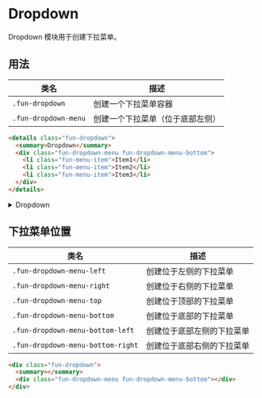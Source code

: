 # Dropdown

Dropdown 模块用于创建下拉菜单。

## 用法

| 类名                 | 描述                             |
| -------------------- | -------------------------------- |
| `.fun-dropdown`      | 创建一个下拉菜单容器             |
| `.fun-dropdown-menu` | 创建一个下拉菜单（位于底部左侧） |

```html
<details class="fun-dropdown">
  <summary>Dropdown</summary>
  <div class="fun-dropdown-menu fun-dropdown-menu-bottom">
    <li class="fun-menu-item">Item1</li>
    <li class="fun-menu-item">Item2</li>
    <li class="fun-menu-item">Item3</li>
  </div>
</details>
```

<details class="fun-dropdown">
  <summary>
  <span class="fun-button fun-button-contained">Dropdown</span>
  </summary>
  <div class="fun-dropdown-menu fun-dropdown-menu-bottom">
    <li class="fun-menu-item">Item1</li>
    <li class="fun-menu-item">Item2</li>
    <li class="fun-menu-item">Item3</li>
  </div>
</details>

## 下拉菜单位置

| 类名                              | 描述                       |
| --------------------------------- | -------------------------- |
| `.fun-dropdown-menu-left`         | 创建位于左侧的下拉菜单     |
| `.fun-dropdown-menu-right`        | 创建位于右侧的下拉菜单     |
| `.fun-dropdown-menu-top`          | 创建位于顶部的下拉菜单     |
| `.fun-dropdown-menu-bottom`       | 创建位于底部的下拉菜单     |
| `.fun-dropdown-menu-bottom-left`  | 创建位于底部左侧的下拉菜单 |
| `.fun-dropdown-menu-bottom-right` | 创建位于底部右侧的下拉菜单 |

```html
<div class="fun-dropdown">
  <summary></summary>
  <div class="fun-dropdown-menu fun-dropdown-menu-bottom"></div>
</div>
```
